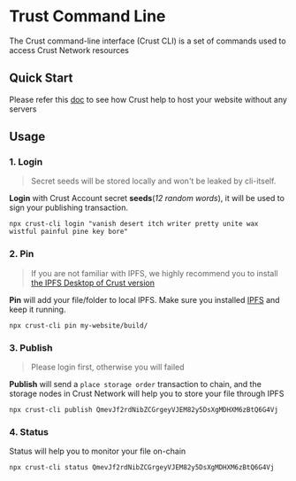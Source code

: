 # Trust Command Line

The Crust command-line interface (Crust CLI) is a set of commands used to access Crust Network resources

## Quick Start

Please refer this [doc]([https://](https://wiki.crust.network/docs/en/buildGettingStarted)) to see how Crust help to host your website without any servers

## Usage

### 1. Login

> Secret seeds will be stored locally and won't be leaked by cli-itself.

**Login** with Crust Account secret **seeds**(*12 random words*), it will be used to sign your publishing transaction.

```shell
npx crust-cli login "vanish desert itch writer pretty unite wax wistful painful pine key bore"
```

### 2. Pin

> If you are not familiar with IPFS, we highly recommend you to install [the IPFS Desktop of Crust version](https://apps.crust.network/#/storage/welcome)

**Pin** will add your file/folder to local IPFS. Make sure you installed [IPFS](https://ipfs.io/#install) and keep it running.

```shell
npx crust-cli pin my-website/build/
```

### 3. Publish

> Please login first, otherwise you will failed

**Publish** will send a `place storage order` transaction to chain, and the storage nodes in Crust Network will help you to store your file through IPFS

```shell
npx crust-cli publish QmevJf2rdNibZCGrgeyVJEM82y5DsXgMDHXM6zBtQ6G4Vj
```

### 4. Status

Status will help you to monitor your file on-chain

```shell
npx crust-cli status QmevJf2rdNibZCGrgeyVJEM82y5DsXgMDHXM6zBtQ6G4Vj
```
